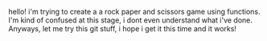 hello! i'm trying to create a a rock paper and scissors game using functions.
I'm kind of confused at this stage, i dont even understand what i've done.
Anyways, let me try this git stuff, i hope i get it this time and it works!